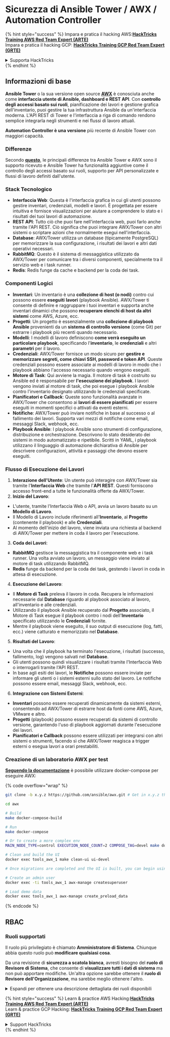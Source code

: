 # Sicurezza di Ansible Tower / AWX / Automation Controller

{% hint style="success" %}
Impara e pratica il hacking AWS:<img src="../.gitbook/assets/image (1) (1) (1).png" alt="" data-size="line">[**HackTricks Training AWS Red Team Expert (ARTE)**](https://training.hacktricks.xyz/courses/arte)<img src="../.gitbook/assets/image (1) (1) (1).png" alt="" data-size="line">\
Impara e pratica il hacking GCP: <img src="../.gitbook/assets/image (2).png" alt="" data-size="line">[**HackTricks Training GCP Red Team Expert (GRTE)**<img src="../.gitbook/assets/image (2).png" alt="" data-size="line">](https://training.hacktricks.xyz/courses/grte)

<details>

<summary>Supporta HackTricks</summary>

* Controlla i [**piani di abbonamento**](https://github.com/sponsors/carlospolop)!
* **Unisciti al** 💬 [**gruppo Discord**](https://discord.gg/hRep4RUj7f) o al [**gruppo telegram**](https://t.me/peass) o **seguici** su **Twitter** 🐦 [**@hacktricks\_live**](https://twitter.com/hacktricks_live)**.**
* **Condividi trucchi di hacking inviando PR ai** [**HackTricks**](https://github.com/carlospolop/hacktricks) e [**HackTricks Cloud**](https://github.com/carlospolop/hacktricks-cloud) repos di github.

</details>
{% endhint %}

## Informazioni di base

**Ansible Tower** o la sua versione open source [**AWX**](https://github.com/ansible/awx) è conosciuta anche come **interfaccia utente di Ansible, dashboard e REST API**. Con **controllo degli accessi basato sui ruoli**, pianificazione dei lavori e gestione grafica dell'inventario, puoi gestire la tua infrastruttura Ansible da un'interfaccia moderna. L'API REST di Tower e l'interfaccia a riga di comando rendono semplice integrarla negli strumenti e nei flussi di lavoro attuali.

**Automation Controller è una versione** più recente di Ansible Tower con maggiori capacità.

### Differenze

Secondo [**questo**](https://blog.devops.dev/ansible-tower-vs-awx-under-the-hood-65cfec78db00), le principali differenze tra Ansible Tower e AWX sono il supporto ricevuto e Ansible Tower ha funzionalità aggiuntive come il controllo degli accessi basato sui ruoli, supporto per API personalizzate e flussi di lavoro definiti dall'utente.

### Stack Tecnologico

* **Interfaccia Web**: Questa è l'interfaccia grafica in cui gli utenti possono gestire inventari, credenziali, modelli e lavori. È progettata per essere intuitiva e fornisce visualizzazioni per aiutare a comprendere lo stato e i risultati dei tuoi lavori di automazione.
* **REST API**: Tutto ciò che puoi fare nell'interfaccia web, puoi farlo anche tramite l'API REST. Ciò significa che puoi integrare AWX/Tower con altri sistemi o scriptare azioni che normalmente esegui nell'interfaccia.
* **Database**: AWX/Tower utilizza un database (tipicamente PostgreSQL) per memorizzare la sua configurazione, i risultati dei lavori e altri dati operativi necessari.
* **RabbitMQ**: Questo è il sistema di messaggistica utilizzato da AWX/Tower per comunicare tra i diversi componenti, specialmente tra il servizio web e i task runner.
* **Redis**: Redis funge da cache e backend per la coda dei task.

### Componenti Logici

* **Inventari**: Un inventario è una **collezione di host (o nodi)** contro cui possono essere **eseguiti** **lavori** (playbook Ansible). AWX/Tower ti consente di definire e raggruppare i tuoi inventari e supporta anche inventari dinamici che possono **recuperare elenchi di host da altri sistemi** come AWS, Azure, ecc.
* **Progetti**: Un progetto è essenzialmente una **collezione di playbook Ansible** provenienti da un **sistema di controllo versione** (come Git) per estrarre i playbook più recenti quando necessario.
* **Modelli**: I modelli di lavoro definiscono **come verrà eseguito un particolare playbook**, specificando l'**inventario**, le **credenziali** e altri **parametri** per il lavoro.
* **Credenziali**: AWX/Tower fornisce un modo sicuro per **gestire e memorizzare segreti, come chiavi SSH, password e token API**. Queste credenziali possono essere associate ai modelli di lavoro in modo che i playbook abbiano l'accesso necessario quando vengono eseguiti.
* **Motore di Task**: Qui avviene la magia. Il motore di task è costruito su Ansible ed è responsabile per **l'esecuzione dei playbook**. I lavori vengono inviati al motore di task, che poi esegue i playbook Ansible contro l'inventario designato utilizzando le credenziali specificate.
* **Pianificatori e Callback**: Queste sono funzionalità avanzate in AWX/Tower che consentono ai **lavori di essere pianificati** per essere eseguiti in momenti specifici o attivati da eventi esterni.
* **Notifiche**: AWX/Tower può inviare notifiche in base al successo o al fallimento dei lavori. Supporta vari mezzi di notifiche come email, messaggi Slack, webhook, ecc.
* **Playbook Ansible**: I playbook Ansible sono strumenti di configurazione, distribuzione e orchestrazione. Descrivono lo stato desiderato dei sistemi in modo automatizzato e ripetibile. Scritti in YAML, i playbook utilizzano il linguaggio di automazione dichiarativa di Ansible per descrivere configurazioni, attività e passaggi che devono essere eseguiti.

### Flusso di Esecuzione dei Lavori

1. **Interazione dell'Utente**: Un utente può interagire con AWX/Tower sia tramite l'**Interfaccia Web** che tramite l'**API REST**. Questi forniscono accesso front-end a tutte le funzionalità offerte da AWX/Tower.
2. **Inizio del Lavoro**:
* L'utente, tramite l'Interfaccia Web o API, avvia un lavoro basato su un **Modello di Lavoro**.
* Il Modello di Lavoro include riferimenti all'**Inventario**, al **Progetto** (contenente il playbook) e alle **Credenziali**.
* Al momento dell'inizio del lavoro, viene inviata una richiesta al backend di AWX/Tower per mettere in coda il lavoro per l'esecuzione.
3. **Coda dei Lavori**:
* **RabbitMQ** gestisce la messaggistica tra il componente web e i task runner. Una volta avviato un lavoro, un messaggio viene inviato al motore di task utilizzando RabbitMQ.
* **Redis** funge da backend per la coda dei task, gestendo i lavori in coda in attesa di esecuzione.
4. **Esecuzione del Lavoro**:
* Il **Motore di Task** preleva il lavoro in coda. Recupera le informazioni necessarie dal **Database** riguardo al playbook associato al lavoro, all'inventario e alle credenziali.
* Utilizzando il playbook Ansible recuperato dal **Progetto** associato, il Motore di Task esegue il playbook contro i nodi dell'**Inventario** specificato utilizzando le **Credenziali** fornite.
* Mentre il playbook viene eseguito, il suo output di esecuzione (log, fatti, ecc.) viene catturato e memorizzato nel **Database**.
5. **Risultati del Lavoro**:
* Una volta che il playbook ha terminato l'esecuzione, i risultati (successo, fallimento, log) vengono salvati nel **Database**.
* Gli utenti possono quindi visualizzare i risultati tramite l'Interfaccia Web o interrogarli tramite l'API REST.
* In base agli esiti dei lavori, le **Notifiche** possono essere inviate per informare gli utenti o i sistemi esterni sullo stato del lavoro. Le notifiche possono essere email, messaggi Slack, webhook, ecc.
6. **Integrazione con Sistemi Esterni**:
* **Inventari** possono essere recuperati dinamicamente da sistemi esterni, consentendo ad AWX/Tower di estrarre host da fonti come AWS, Azure, VMware e altro.
* **Progetti** (playbook) possono essere recuperati da sistemi di controllo versione, garantendo l'uso di playbook aggiornati durante l'esecuzione dei lavori.
* **Pianificatori e Callback** possono essere utilizzati per integrarsi con altri sistemi o strumenti, facendo sì che AWX/Tower reagisca a trigger esterni o esegua lavori a orari prestabiliti.

### Creazione di un laboratorio AWX per test

[**Seguendo la documentazione**](https://github.com/ansible/awx/blob/devel/tools/docker-compose/README.md) è possibile utilizzare docker-compose per eseguire AWX:

{% code overflow="wrap" %}
```bash
git clone -b x.y.z https://github.com/ansible/awx.git # Get in x.y.z the latest release version

cd awx

# Build
make docker-compose-build

# Run
make docker-compose

# Or to create a more complex env
MAIN_NODE_TYPE=control EXECUTION_NODE_COUNT=2 COMPOSE_TAG=devel make docker-compose

# Clean and build the UI
docker exec tools_awx_1 make clean-ui ui-devel

# Once migrations are completed and the UI is built, you can begin using AWX. The UI can be reached in your browser at https://localhost:8043/#/home, and the API can be found at https://localhost:8043/api/v2.

# Create an admin user
docker exec -ti tools_awx_1 awx-manage createsuperuser

# Load demo data
docker exec tools_awx_1 awx-manage create_preload_data
```
{% endcode %}

## RBAC

### Ruoli supportati

Il ruolo più privilegiato è chiamato **Amministratore di Sistema**. Chiunque abbia questo ruolo può **modificare qualsiasi cosa**.

Da una revisione di **sicurezza a scatola bianca**, avresti bisogno del **ruolo di Revisore di Sistema**, che consente di **visualizzare tutti i dati di sistema** ma non può apportare modifiche. Un'altra opzione sarebbe ottenere il **ruolo di Revisore dell'Organizzazione**, ma sarebbe meglio ottenere l'altro.

<details>

<summary>Espandi per ottenere una descrizione dettagliata dei ruoli disponibili</summary>

1. **Amministratore di Sistema**:
* Questo è il ruolo di superutente con permessi per accedere e modificare qualsiasi risorsa nel sistema.
* Possono gestire tutte le organizzazioni, i team, i progetti, gli inventari, i modelli di lavoro, ecc.
2. **Revisore di Sistema**:
* Gli utenti con questo ruolo possono visualizzare tutti i dati di sistema ma non possono apportare modifiche.
* Questo ruolo è progettato per la conformità e la supervisione.
3. **Ruoli dell'Organizzazione**:
* **Admin**: Controllo completo sulle risorse dell'organizzazione.
* **Revisore**: Accesso in sola visualizzazione alle risorse dell'organizzazione.
* **Membro**: Membro base in un'organizzazione senza permessi specifici.
* **Esegui**: Può eseguire modelli di lavoro all'interno dell'organizzazione.
* **Leggi**: Può visualizzare le risorse dell'organizzazione.
4. **Ruoli del Progetto**:
* **Admin**: Può gestire e modificare il progetto.
* **Usa**: Può utilizzare il progetto in un modello di lavoro.
* **Aggiorna**: Può aggiornare il progetto utilizzando SCM (controllo sorgente).
5. **Ruoli dell'Inventario**:
* **Admin**: Può gestire e modificare l'inventario.
* **Ad Hoc**: Può eseguire comandi ad hoc sull'inventario.
* **Aggiorna**: Può aggiornare la fonte dell'inventario.
* **Usa**: Può utilizzare l'inventario in un modello di lavoro.
* **Leggi**: Accesso in sola visualizzazione.
6. **Ruoli del Modello di Lavoro**:
* **Admin**: Può gestire e modificare il modello di lavoro.
* **Esegui**: Può eseguire il lavoro.
* **Leggi**: Accesso in sola visualizzazione.
7. **Ruoli delle Credenziali**:
* **Admin**: Può gestire e modificare le credenziali.
* **Usa**: Può utilizzare le credenziali nei modelli di lavoro o in altre risorse pertinenti.
* **Leggi**: Accesso in sola visualizzazione.
8. **Ruoli del Team**:
* **Membro**: Parte del team ma senza permessi specifici.
* **Admin**: Può gestire i membri del team e le risorse associate.
9. **Ruoli del Workflow**:
* **Admin**: Può gestire e modificare il workflow.
* **Esegui**: Può eseguire il workflow.
* **Leggi**: Accesso in sola visualizzazione.

</details>

{% hint style="success" %}
Learn & practice AWS Hacking:<img src="../.gitbook/assets/image (1) (1) (1).png" alt="" data-size="line">[**HackTricks Training AWS Red Team Expert (ARTE)**](https://training.hacktricks.xyz/courses/arte)<img src="../.gitbook/assets/image (1) (1) (1).png" alt="" data-size="line">\
Learn & practice GCP Hacking: <img src="../.gitbook/assets/image (2).png" alt="" data-size="line">[**HackTricks Training GCP Red Team Expert (GRTE)**<img src="../.gitbook/assets/image (2).png" alt="" data-size="line">](https://training.hacktricks.xyz/courses/grte)

<details>

<summary>Support HackTricks</summary>

* Check the [**subscription plans**](https://github.com/sponsors/carlospolop)!
* **Join the** 💬 [**Discord group**](https://discord.gg/hRep4RUj7f) or the [**telegram group**](https://t.me/peass) or **follow** us on **Twitter** 🐦 [**@hacktricks\_live**](https://twitter.com/hacktricks_live)**.**
* **Share hacking tricks by submitting PRs to the** [**HackTricks**](https://github.com/carlospolop/hacktricks) and [**HackTricks Cloud**](https://github.com/carlospolop/hacktricks-cloud) github repos.

</details>
{% endhint %}
